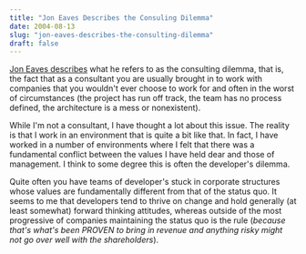 ```yaml
---
title: "Jon Eaves Describes the Consuling Dilemma"
date: 2004-08-13
slug: "jon-eaves-describes-the-consulting-dilemma"
draft: false
---
```

[Jon Eaves describes](https://joneaves.wordpress.com/2004/08/12/the_consulting_dilemma_1/ "That's so stupid that it's not even wrong: The Consulting Dilemma") what he refers to as the consulting dilemma, that is, the fact that as a consultant you are usually brought in to work with companies that you wouldn't ever choose to work for and often in the worst of circumstances (the project has run off track, the team has no process defined, the architecture is a mess or nonexistent). 

While I'm not a consultant, I have thought a lot about this issue. The reality is that I work in an environment that is quite a bit like that. In fact, I have worked in a number of environments where I felt that there was a fundamental conflict between the values I have held dear and those of management. I think to some degree this is often the developer's dilemma. 

Quite often you have teams of developer's stuck in corporate structures whose values are fundamentally different from that of the status quo. It seems to me that developers tend to thrive on change and hold generally (at least somewhat) forward thinking attitudes, whereas outside of the most progressive of companies maintaining the status quo is the rule (_because that's what's been PROVEN to bring in revenue and anything risky might not go over well with the shareholders_).

